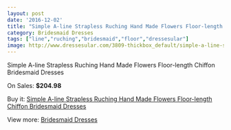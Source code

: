 ```yaml
---
layout: post
date: '2016-12-02'
title: "Simple A-line Strapless Ruching Hand Made Flowers Floor-length Chiffon Bridesmaid Dresses"
category: Bridesmaid Dresses
tags: ["line","ruching","bridesmaid","floor","dressesular"]
image: http://www.dressesular.com/3809-thickbox_default/simple-a-line-strapless-ruching-hand-made-flowers-floor-length-chiffon-bridesmaid-dresses.jpg
---
```

Simple A-line Strapless Ruching Hand Made Flowers Floor-length Chiffon Bridesmaid Dresses

On Sales: **$204.98**
<a href="https://www.dressesular.com/bridesmaid-dresses/1512-simple-a-line-strapless-ruching-hand-made-flowers-floor-length-chiffon-bridesmaid-dresses.html"><amp-img layout="responsive" width="600" height="600" src="//www.dressesular.com/3809-thickbox_default/simple-a-line-strapless-ruching-hand-made-flowers-floor-length-chiffon-bridesmaid-dresses.jpg" alt="Simple A-line Strapless Ruching Hand Made Flowers Floor-length Chiffon Bridesmaid Dresses 0" /></a>

Buy it: [Simple A-line Strapless Ruching Hand Made Flowers Floor-length Chiffon Bridesmaid Dresses](https://www.dressesular.com/bridesmaid-dresses/1512-simple-a-line-strapless-ruching-hand-made-flowers-floor-length-chiffon-bridesmaid-dresses.html "Simple A-line Strapless Ruching Hand Made Flowers Floor-length Chiffon Bridesmaid Dresses")

View more: [Bridesmaid Dresses](https://www.dressesular.com/4-bridesmaid-dresses "Bridesmaid Dresses")